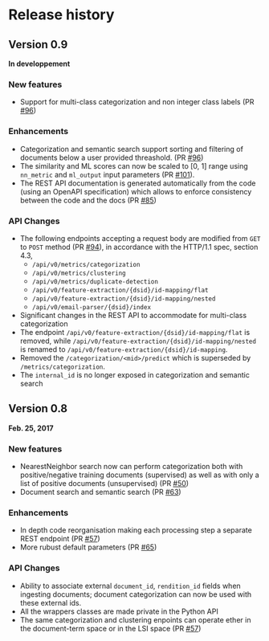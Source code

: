 # Release history

## Version 0.9

**In developpement**

### New features  

 * Support for multi-class categorization and non integer class labels (PR [#96](https://github.com/FreeDiscovery/FreeDiscovery/pull/96/files)) 

### Enhancements

 * Categorization and semantic search support sorting and filtering of documents below a user provided threashold. (PR [#96](https://github.com/FreeDiscovery/FreeDiscovery/pull/96/files))
 * The similarity and ML scores can now be scaled to [0, 1] range using `nn_metric` and `ml_output` input parameters (PR [#101](https://github.com/FreeDiscovery/FreeDiscovery/pull/100/files)).
 * The REST API documentation is generated automatically from the code (using an OpenAPI specification) which allows to enforce consistency between the code and the docs (PR [#85](https://github.com/FreeDiscovery/FreeDiscovery/pull/85))
 


### API Changes
 
 * The following endpoints accepting a request body are modified from `GET` to `POST` method (PR [#94](https://github.com/FreeDiscovery/FreeDiscovery/pull/94)), in accordance with the HTTP/1.1 spec, section 4.3,
    - `/api/v0/metrics/categorization`
    - `/api/v0/metrics/clustering`
    - `/api/v0/metrics/duplicate-detection`
    - `/api/v0/feature-extraction/{dsid}/id-mapping/flat`
    - `/api/v0/feature-extraction/{dsid}/id-mapping/nested`
    - `/api/v0/email-parser/{dsid}/index`
  * Significant changes in the REST API to accommodate for multi-class categorization 
  * The endpoint `/api/v0/feature-extraction/{dsid}/id-mapping/flat` is removed, while `/api/v0/feature-extraction/{dsid}/id-mapping/nested` is renamed to `/api/v0/feature-extraction/{dsid}/id-mapping`. 
  * Removed the `/categorization/<mid>/predict` which is superseded by `/metrics/categorization`. 
  * The `internal_id` is no longer exposed in categorization and semantic search

## Version 0.8

**Feb. 25, 2017**

### New features  

 * NearestNeighbor search now can perform categorization both with positive/negative training documents (supervised) as well as with only a list of positive documents (unsupervised) (PR [#50](https://github.com/FreeDiscovery/FreeDiscovery/pull/50))
 * Document search and semantic search (PR [#63](https://github.com/FreeDiscovery/FreeDiscovery/pull/63))


### Enhancements
 
 * In depth code reorganisation making each processing step a separate REST endpoint (PR [#57](https://github.com/FreeDiscovery/FreeDiscovery/pull/57))
 * More rubust default parameters (PR [#65](https://github.com/FreeDiscovery/FreeDiscovery/pull/65))

### API Changes
 
 * Ability to associate external `document_id`, `rendition_id` fields when ingesting documents; document categorization can now be used with these external ids. 
 * All the wrappers classes are made private in the Python API
 * The same categorization and clustering enpoints can operate ether in the document-term space or in the LSI space (PR [#57](https://github.com/FreeDiscovery/FreeDiscovery/pull/57))
